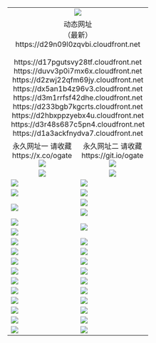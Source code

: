 ﻿<table>
  <tr></tr>
  <tr><td colspan=2 align=center><img src="https://d29n09l0zqvbi.cloudfront.net/Up/oGate.jpg" /></td></tr>
  <tr><td colspan=2 align=center>动态网址<br/>（最新）
<br>https://d29n09l0zqvbi.cloudfront.net
<br>
<br>https://d17pgutsvy28tf.cloudfront.net
<br>https://duvv3p0i7mx6x.cloudfront.net
<br>https://d2zwj22qfm69jy.cloudfront.net
<br>https://dx5an1b4z96v3.cloudfront.net
<br>https://d3m1rrfsf42dhe.cloudfront.net
<br>https://d233bgb7kgcrts.cloudfront.net
<br>https://d2hbxppzyebx4u.cloudfront.net
<br>https://d3r48s687c5pn4.cloudfront.net
<br>https://d1a3ackfnydva7.cloudfront.net
    </td>
  </tr>
  <tr>
    <td align=center>永久网址一 请收藏<br/>https://x.co/ogate<br><img src="https://d29n09l0zqvbi.cloudfront.net/Up/0WMGD1.png" /></td>
    <td align=center>永久网址二 请收藏<br/>https://git.io/ogate<br><img src="https://d29n09l0zqvbi.cloudfront.net/Up/0WMGD2.png" /></td>
  </tr>
  <tr>
    <td align=center><a href="https://d29n09l0zqvbi.cloudfront.net/?from=github"><img src="https://d29n09l0zqvbi.cloudfront.net/Up/0WMPG.jpg" /></a></td>
    <td align=center><a href="https://d29n09l0zqvbi.cloudfront.net/ogUP.aspx?name=0oGate.apk&from=github"><img src="https://d29n09l0zqvbi.cloudfront.net/Up/0WMAZ.jpg" /></a></td>
  </tr>
  <tr>
    <td><a href="https://d29n09l0zqvbi.cloudfront.net/oNote.aspx?id=oGate&from=github" target="_blank"><img src="https://d29n09l0zqvbi.cloudfront.net/Up/0WCYY.jpg" /></a></td>
    <td><a href="https://d29n09l0zqvbi.cloudfront.net/oNote.aspx?id=oNote&from=github" target="_blank"><img src="https://d29n09l0zqvbi.cloudfront.net/Up/0WZTT.jpg" /></a></td>
  </tr>
  <tr>
    <td><a href="https://d29n09l0zqvbi.cloudfront.net/ogDY.aspx?from=github" target="_blank"><img src="https://d29n09l0zqvbi.cloudfront.net/Up/DY.jpg"/></a></td>
    <td><a href="https://d29n09l0zqvbi.cloudfront.net/ogST.aspx?from=github" target="_blank"><img src="https://d29n09l0zqvbi.cloudfront.net/Up/ST.jpg"/></a></td>
  </tr>
  <tr>
    <td rowspan=2><a href="https://d29n09l0zqvbi.cloudfront.net/ogUP.aspx?name=WJ.mp4&from=github" target="_blank"><img src="https://d29n09l0zqvbi.cloudfront.net/Up/WJ.jpg" /></a></td>
    <td><a href="https://d29n09l0zqvbi.cloudfront.net/ogUP.aspx?name=DKC.mp4&count=17&from=github" target="_blank"><img src="https://d29n09l0zqvbi.cloudfront.net/Up/DKC.jpg" /></a></td> 
  </tr>
  <tr>
    <td><a href="https://d29n09l0zqvbi.cloudfront.net/ogUP.aspx?name=LRWS.mp4&count=6B:14,5A:10,5B:35,4A:14,4B:19,3A:10,3B:26,2A:16,2B:21,1A:23,1B:29&from=github" target="_blank"><img src="https://d29n09l0zqvbi.cloudfront.net/Up/LRWS.jpg" /></a></td>
  </tr>
  <tr>
    <td><a href="https://d29n09l0zqvbi.cloudfront.net/ogUP.aspx?name=JQR.mp4&count=2&from=github" target="_blank"><img src="https://d29n09l0zqvbi.cloudfront.net/Up/JQR.jpg" /></a></td>   
    <td rowspan=2><a href="https://d29n09l0zqvbi.cloudfront.net/ogUP.aspx?name=JP.mp4&count=9&from=github" target="_blank"><img src="https://d29n09l0zqvbi.cloudfront.net/Up/JP.jpg" /></td>
  </tr>
  <tr>
    <td><a href="https://d29n09l0zqvbi.cloudfront.net/ogUP.aspx?name=ZSJ.mp4&count=16&from=github" target="_blank"><img src="https://d29n09l0zqvbi.cloudfront.net/Up/ZSJ.jpg" /></a></td>
  </tr>
  <tr>
    <td><a href="https://d29n09l0zqvbi.cloudfront.net/ogUP.aspx?name=SSZJ.mp4&count=7&current=2&from=github" target="_blank"><img src="https://d29n09l0zqvbi.cloudfront.net/Up/SSZJ.jpg" /></a></td>
    <td><a href="https://d29n09l0zqvbi.cloudfront.net/ogUP.aspx?name=WH.mp4&from=github" target="_blank"><img src="https://d29n09l0zqvbi.cloudfront.net/Up/WH.jpg" /></a></td>
  </tr>
  <tr>
    <td><a href="https://d29n09l0zqvbi.cloudfront.net/ogUP.aspx?name=DWHM.mp4&from=github" target="_blank"><img src="https://d29n09l0zqvbi.cloudfront.net/Up/DWHM.jpg" /></a></td>
    <td><a href="https://d29n09l0zqvbi.cloudfront.net/ogUP.aspx?name=XTFY.mp4&count=24&from=github" target="_blank"><img src="https://d29n09l0zqvbi.cloudfront.net/Up/XTFY.jpg" /></a></td>
  </tr>
  <tr>
    <td><a href="https://d29n09l0zqvbi.cloudfront.net/ogUP.aspx?name=4SQQ.mp4&count=06:10&current=06:10&from=github" target="_blank"><img src="https://d29n09l0zqvbi.cloudfront.net/Up/4SQQ0.jpg" /></a></td>
    <td><a href="https://d29n09l0zqvbi.cloudfront.net/ogUP.aspx?name=4SHQ.mp4&count=06:10&current=06:10&from=github" target="_blank"><img src="https://d29n09l0zqvbi.cloudfront.net/Up/4SHQ0.jpg" /></a></td>
  </tr>
  <tr>
    <td><a href="https://d29n09l0zqvbi.cloudfront.net/ogUP.aspx?name=4SZG.mp4&count=06:9&current=06:9&from=github" target="_blank"><img src="https://d29n09l0zqvbi.cloudfront.net/Up/4SZG0.jpg" /></a></td>
    <td><a href="https://d29n09l0zqvbi.cloudfront.net/ogUP.aspx?name=4SDJ.mp4&count=06:14&current=06:13&from=github" target="_blank"><img src="https://d29n09l0zqvbi.cloudfront.net/Up/4SDJ0.jpg" /></a></td>
  </tr>
  <tr>
    <td><a href="https://d29n09l0zqvbi.cloudfront.net/onUP.aspx?name=https://x.co/dtw99&from=github" target="_blank"><img src="https://d29n09l0zqvbi.cloudfront.net/Up/0DTW.jpg"/></a></td>
    <td><a href="https://d29n09l0zqvbi.cloudfront.net/onUP.aspx?name=https://d2tyo2h9ydw5hf.cloudfront.net/acenter/&from=github" target="_blank"><img src="https://d29n09l0zqvbi.cloudfront.net/Up/0TDW.jpg" /></a></td>
  </tr>
  <tr>
    <td><a href="https://d29n09l0zqvbi.cloudfront.net/onUP.aspx?name=https://d3qz7yth5i2rae.cloudfront.net/gb/nsc413.htm&from=github" target="_blank"><img src="https://d29n09l0zqvbi.cloudfront.net/Up/0DJY.jpg" /></a></td>
    <td><a href="https://d29n09l0zqvbi.cloudfront.net/onUP.aspx?name=https://dgyo0jey7vwa5.cloudfront.net/xtr/gb/prog204.html&from=github" target="_blank"><img src="https://d29n09l0zqvbi.cloudfront.net/Up/0XTR.jpg" /></a></td>
  </tr>
  <tr>
    <td><a href="https://d29n09l0zqvbi.cloudfront.net/onUP.aspx?name=https://d7203y8eitivv.cloudfront.net&from=github" target="_blank"><img src="https://d29n09l0zqvbi.cloudfront.net/Up/0MHW.jpg" /></a></td>
    <td><a href="https://d29n09l0zqvbi.cloudfront.net/onUP.aspx?name=https://d38z1xzg5vtneh.cloudfront.net&from=github" target="_blank"><img src="https://d29n09l0zqvbi.cloudfront.net/Up/0ZJW.jpg" /></a></td>
  </tr>
  <tr>
    <td><a href="https://d29n09l0zqvbi.cloudfront.net/ogUP.aspx?name=FG.zip&from=github" target="_blank"><img src="https://d29n09l0zqvbi.cloudfront.net/Up/FG.jpg" /></a></td>
    <td><a href="https://d29n09l0zqvbi.cloudfront.net/ogUP.aspx?name=FGA.apk&from=github" target="_blank"><img src="https://d29n09l0zqvbi.cloudfront.net/Up/FGA.jpg" /></a></td>
  </tr>
  <tr>
    <td><a href="https://d29n09l0zqvbi.cloudfront.net/ogUP.aspx?name=U.zip&from=github" target="_blank"><img src="https://d29n09l0zqvbi.cloudfront.net/Up/U.jpg" /></a></td>
    <td><a href="https://d29n09l0zqvbi.cloudfront.net/ogUP.aspx?name=UA.apk&from=github" target="_blank"><img src="https://d29n09l0zqvbi.cloudfront.net/Up/UA.jpg" /></a></td>
  </tr>
  <tr>
    <td><a href="https://d29n09l0zqvbi.cloudfront.net/ogUP.aspx?name=0iPPOTV.zip&from=github" target="_blank"><img src="https://d29n09l0zqvbi.cloudfront.net/Up/0iPPOTV.jpg" /></a></td>
    <td><a href="https://d29n09l0zqvbi.cloudfront.net/ogUP.aspx?name=0iNTD.apk&from=github" target="_blank"><img src="https://d29n09l0zqvbi.cloudfront.net/Up/0iNTD.jpg" /></a></td>
  </tr>
</table>
